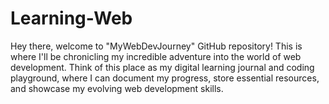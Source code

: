 # Learning-Web
Hey there, welcome to "MyWebDevJourney" GitHub repository! This is where I'll be chronicling my incredible adventure into the world of web development. Think of this place as my digital learning journal and coding playground, where I can document my progress, store essential resources, and showcase my evolving web development skills.
